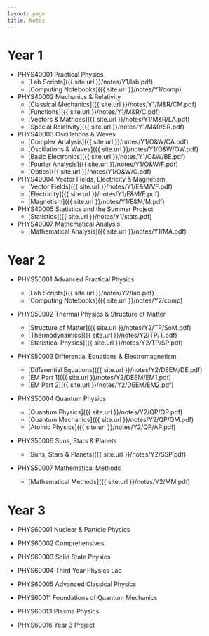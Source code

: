 ```yaml
---
layout: page
title: Notes
---
```

# Year 1

- PHYS40001 Practical Physics
  - [Lab Scripts]({{ site.url }}/notes/Y1/lab.pdf)
  - [Computing Notebooks]({{ site.url }}/notes/Y1/comp)
- PHYS40002 Mechanics & Relativity
  - [Classical Mechanics]({{ site.url }}/notes/Y1/M&R/CM.pdf)
  - [Functions]({{ site.url }}/notes/Y1/M&R/C.pdf)
  - [Vectors & Matrices]({{ site.url }}/notes/Y1/M&R/LA.pdf)
  - [Special Relativity]({{ site.url }}/notes/Y1/M&R/SR.pdf)
- PHYS40003 Oscillations & Waves
  - [Complex Analysis]({{ site.url }}/notes/Y1/O&W/CA.pdf)
  - [Oscillations & Waves]({{ site.url }}/notes/Y1/O&W/OW.pdf)
  - [Basic Electronics]({{ site.url }}/notes/Y1/O&W/BE.pdf)
  - [Fourier Analysis]({{ site.url }}/notes/Y1/O&W/F.pdf)
  - [Optics]({{ site.url }}/notes/Y1/O&W/O.pdf)
- PHYS40004 Vector Fields, Electricity & Magnetism
  - [Vector Fields]({{ site.url }}/notes/Y1/E&M/VF.pdf)
  - [Electricity]({{ site.url }}/notes/Y1/E&M/E.pdf)
  - [Magnetism]({{ site.url }}/notes/Y1/E&M/M.pdf)
- PHYS40005 Statistics and the Summer Project
  - [Statistics]({{ site.url }}/notes/Y1/stats.pdf)
- PHYS40007 Mathematical Analysis
  - [Mathematical Analysis]({{ site.url }}/notes/Y1/MA.pdf)

# Year 2

- PHYS50001 Advanced Practical Physics
  - [Lab Scripts]({{ site.url }}/notes/Y2/lab.pdf)
  - [Computing Notebooks]({{ site.url }}/notes/Y2/comp)

- PHYS50002 Thermal Physics & Structure of Matter
  - [Structure of Matter]({{ site.url }}/notes/Y2/TP/SoM.pdf)
  - [Thermodynamics]({{ site.url }}/notes/Y2/TP/T.pdf)
  - [Statistical Physics]({{ site.url }}/notes/Y2/TP/SP.pdf)

- PHYS50003 Differential Equations & Electromagnetism
  - [Differential Equations]({{ site.url }}/notes/Y2/DEEM/DE.pdf)
  - [EM Part 1]({{ site.url }}/notes/Y2/DEEM/EM1.pdf)
  - [EM Part 2]({{ site.url }}/notes/Y2/DEEM/EM2.pdf)

- PHYS50004 Quantum Physics
  - [Quantum Physics]({{ site.url }}/notes/Y2/QP/QP.pdf)
  - [Quantum Mechanics]({{ site.url }}/notes/Y2/QP/QM.pdf)
  - [Atomic Physics]({{ site.url }}/notes/Y2/QP/AP.pdf)

- PHYS50006 Suns, Stars & Planets
  - [Suns, Stars & Planets]({{ site.url }}/notes/Y2/SSP.pdf)

- PHYS50007 Mathematical Methods
  - [Mathematical Methods]({{ site.url }}/notes/Y2/MM.pdf)

# Year 3

- PHYS60001 Nuclear & Particle Physics

- PHYS60002 Comprehensives

- PHYS60003 Solid State Physics

- PHYS60004 Third Year Physics Lab

- PHYS60005 Advanced Classical Physics

- PHYS60011 Foundations of Quantum Mechanics

- PHYS60013 Plasma Physics

- PHYS60016 Year 3 Project
